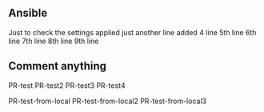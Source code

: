## Ansible
Just to check the settings applied
just another line
added 4 line
5th line
6th line
7th line
8th line
9th line
## Comment anything

PR-test
PR-test2
PR-test3
PR-test4

PR-test-from-local
PR-test-from-local2
PR-test-from-local3
